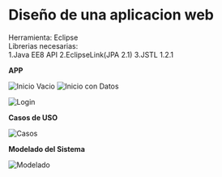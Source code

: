 # Diseño de una aplicacion web

Herramienta: Eclipse
<br>
Librerias necesarias: <br>
	1.Java EE8 API
	2.EclipseLink(JPA 2.1)
	3.JSTL 1.2.1




**APP**

![Inicio Vacio](https://github.com/JesusDJ98/Desarrollo-de-Aplicaciones-Web/tree/main/Practica_DAW/Imagenes/Inicio.JPG) ![Inicio con Datos](https://github.com/JesusDJ98/Desarrollo-de-Aplicaciones-Web/tree/main/Practica_DAW/Imagenes/Inicio2.JPG)


![Login](https://github.com/JesusDJ98/Desarrollo-de-Aplicaciones-Web/tree/main/Practica_DAW/Imagenes/Login.JPG)



**Casos de USO**

![Casos](https://github.com/JesusDJ98/Desarrollo-de-Aplicaciones-Web/tree/main/Practica_DAW/Imagenes/CasosDeUso.JPG)


**Modelado del Sistema**

![Modelado](https://github.com/JesusDJ98/Desarrollo-de-Aplicaciones-Web/tree/main/Practica_DAW/Imagenes/Modelado.JPG)
